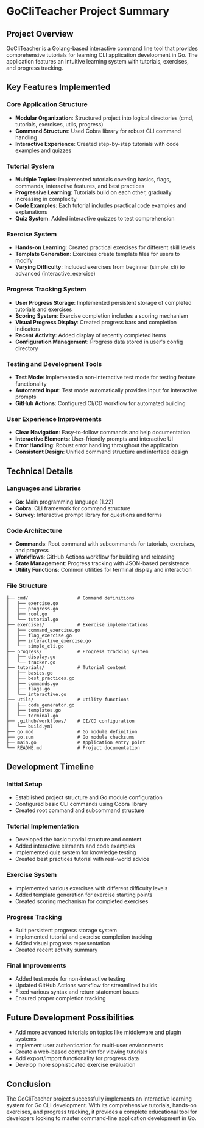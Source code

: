 # GoCliTeacher Project Summary

## Project Overview
GoCliTeacher is a Golang-based interactive command line tool that provides comprehensive tutorials for learning CLI application development in Go. The application features an intuitive learning system with tutorials, exercises, and progress tracking.

## Key Features Implemented

### Core Application Structure
- **Modular Organization**: Structured project into logical directories (cmd, tutorials, exercises, utils, progress)
- **Command Structure**: Used Cobra library for robust CLI command handling
- **Interactive Experience**: Created step-by-step tutorials with code examples and quizzes

### Tutorial System
- **Multiple Topics**: Implemented tutorials covering basics, flags, commands, interactive features, and best practices
- **Progressive Learning**: Tutorials build on each other, gradually increasing in complexity
- **Code Examples**: Each tutorial includes practical code examples and explanations
- **Quiz System**: Added interactive quizzes to test comprehension

### Exercise System
- **Hands-on Learning**: Created practical exercises for different skill levels
- **Template Generation**: Exercises create template files for users to modify
- **Varying Difficulty**: Included exercises from beginner (simple_cli) to advanced (interactive_exercise)

### Progress Tracking System
- **User Progress Storage**: Implemented persistent storage of completed tutorials and exercises
- **Scoring System**: Exercise completion includes a scoring mechanism
- **Visual Progress Display**: Created progress bars and completion indicators
- **Recent Activity**: Added display of recently completed items
- **Configuration Management**: Progress data stored in user's config directory

### Testing and Development Tools
- **Test Mode**: Implemented a non-interactive test mode for testing feature functionality
- **Automated Input**: Test mode automatically provides input for interactive prompts
- **GitHub Actions**: Configured CI/CD workflow for automated building

### User Experience Improvements
- **Clear Navigation**: Easy-to-follow commands and help documentation
- **Interactive Elements**: User-friendly prompts and interactive UI
- **Error Handling**: Robust error handling throughout the application
- **Consistent Design**: Unified command structure and interface design

## Technical Details

### Languages and Libraries
- **Go**: Main programming language (1.22)
- **Cobra**: CLI framework for command structure
- **Survey**: Interactive prompt library for questions and forms

### Code Architecture
- **Commands**: Root command with subcommands for tutorials, exercises, and progress
- **Workflows**: GitHub Actions workflow for building and releasing
- **State Management**: Progress tracking with JSON-based persistence
- **Utility Functions**: Common utilities for terminal display and interaction

### File Structure
```
├── cmd/                  # Command definitions
│   ├── exercise.go
│   ├── progress.go
│   ├── root.go
│   └── tutorial.go
├── exercises/            # Exercise implementations
│   ├── command_exercise.go
│   ├── flag_exercise.go
│   ├── interactive_exercise.go
│   └── simple_cli.go
├── progress/             # Progress tracking system
│   ├── display.go
│   └── tracker.go
├── tutorials/            # Tutorial content
│   ├── basics.go
│   ├── best_practices.go
│   ├── commands.go
│   ├── flags.go
│   └── interactive.go
├── utils/                # Utility functions
│   ├── code_generator.go
│   ├── templates.go
│   └── terminal.go
├── .github/workflows/    # CI/CD configuration
│   └── build.yml
├── go.mod                # Go module definition
├── go.sum                # Go module checksums
├── main.go               # Application entry point
└── README.md             # Project documentation
```

## Development Timeline

### Initial Setup
- Established project structure and Go module configuration
- Configured basic CLI commands using Cobra library
- Created root command and subcommand structure

### Tutorial Implementation
- Developed the basic tutorial structure and content
- Added interactive elements and code examples
- Implemented quiz system for knowledge testing
- Created best practices tutorial with real-world advice

### Exercise System
- Implemented various exercises with different difficulty levels
- Added template generation for exercise starting points
- Created scoring mechanism for completed exercises

### Progress Tracking
- Built persistent progress storage system
- Implemented tutorial and exercise completion tracking
- Added visual progress representation
- Created recent activity summary

### Final Improvements
- Added test mode for non-interactive testing
- Updated GitHub Actions workflow for streamlined builds
- Fixed various syntax and return statement issues
- Ensured proper completion tracking

## Future Development Possibilities
- Add more advanced tutorials on topics like middleware and plugin systems
- Implement user authentication for multi-user environments
- Create a web-based companion for viewing tutorials
- Add export/import functionality for progress data
- Develop more sophisticated exercise evaluation

## Conclusion
The GoCliTeacher project successfully implements an interactive learning system for Go CLI development. With its comprehensive tutorials, hands-on exercises, and progress tracking, it provides a complete educational tool for developers looking to master command-line application development in Go.